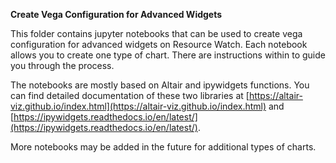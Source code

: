 **Create Vega Configuration for Advanced Widgets**

This folder contains jupyter notebooks that can be used to create vega configuration for advanced widgets on Resource Watch. Each notebook allows you to create one type of chart. There are instructions within to guide you through the process.

The notebooks are mostly based on Altair and ipywidgets functions. You can find detailed documentation of these two libraries at [https://altair-viz.github.io/index.html](https://altair-viz.github.io/index.html) and [https://ipywidgets.readthedocs.io/en/latest/](https://ipywidgets.readthedocs.io/en/latest/).

 More notebooks may be added in the future for additional types of charts.
